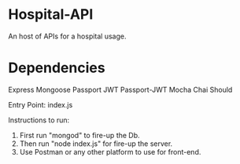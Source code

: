 # Hospital-API
An host of APIs for a hospital usage.

# Dependencies

Express
Mongoose
Passport
JWT
Passport-JWT
Mocha
Chai
Should

Entry Point: index.js

Instructions to run:

1. First run "mongod" to fire-up the Db.
2. Then run "node index.js" for fire-up the server.
3. Use Postman or any other platform to use for front-end.
